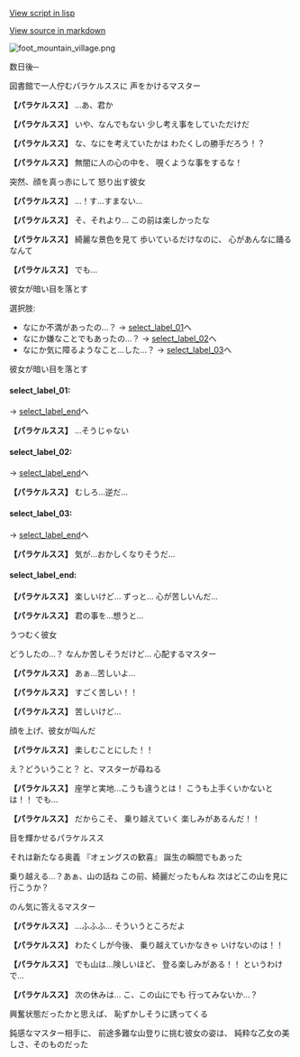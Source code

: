 [View script in lisp](../scripts/10133204.txt)

[View source in markdown](10133204.md)

![foot_mountain_village.png](../images/backgrounds/foot_mountain_village.png)

数日後─

図書館で一人佇むパラケルススに
声をかけるマスター

**【パラケルスス】**
…あ、君か

**【パラケルスス】**
いや、なんでもない
少し考え事をしていただけだ

**【パラケルスス】**
な、なにを考えていたかは
わたくしの勝手だろう！？

**【パラケルスス】**
無闇に人の心の中を、
覗くような事をするな！

突然、顔を真っ赤にして
怒り出す彼女

**【パラケルスス】**
…！す…すまない…

**【パラケルスス】**
そ、それより…
この前は楽しかったな

**【パラケルスス】**
綺麗な景色を見て
歩いているだけなのに、
心があんなに踊るなんて

**【パラケルスス】**
でも…

彼女が暗い目を落とす

選択肢:
- なにか不満があったの…？ → [select_label_01](#select_label_01)へ
- なにか嫌なことでもあったの…？ → [select_label_02](#select_label_02)へ
- なにか気に障るようなこと…した…？ → [select_label_03](#select_label_03)へ

彼女が暗い目を落とす

#### select_label_01:
 → [select_label_end](#select_label_end)へ

**【パラケルスス】**
…そうじゃない

#### select_label_02:
 → [select_label_end](#select_label_end)へ

**【パラケルスス】**
むしろ…逆だ…

#### select_label_03:
 → [select_label_end](#select_label_end)へ

**【パラケルスス】**
気が…おかしくなりそうだ…

#### select_label_end:

**【パラケルスス】**
楽しいけど…
ずっと…
心が苦しいんだ…

**【パラケルスス】**
君の事を…想うと…

うつむく彼女

どうしたの…？
なんか苦しそうだけど…
心配するマスター

**【パラケルスス】**
あぁ…苦しいよ…

**【パラケルスス】**
すごく苦しい！！

**【パラケルスス】**
苦しいけど…

顔を上げ、彼女が叫んだ

**【パラケルスス】**
楽しむことにした！！

え？どういうこと？
と、マスターが尋ねる

**【パラケルスス】**
座学と実地…こうも違うとは！
こうも上手くいかないとは！！
でも…

**【パラケルスス】**
だからこそ、
乗り越えていく
楽しみがあるんだ！！

目を輝かせるパラケルスス

それは新たなる奥義
『オェングスの歓喜』
誕生の瞬間でもあった

乗り越える…？あぁ、山の話ね
この前、綺麗だったもんね
次はどこの山を見に行こうか？

のん気に答えるマスター

**【パラケルスス】**
…ふふふ…
そういうところだよ

**【パラケルスス】**
わたくしが今後、
乗り越えていかなきゃ
いけないのは！！

**【パラケルスス】**
でも山は…険しいほど、
登る楽しみがある！！
というわけで…

**【パラケルスス】**
次の休みは…
こ、この山にでも
行ってみないか…？

興奮状態だったかと思えば、
恥ずかしそうに誘ってくる

鈍感なマスター相手に、
前途多難な山登りに挑む彼女の姿は、
純粋な乙女の美しさ、そのものだった